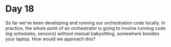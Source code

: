 # Day 18

So far we've been developing and running our orchestration code locally. In practice, the whole point of an orchestrator is going to involve running code (eg schedules, sensors) without manual babysitting, somewhere besides your laptop. How would we approach this?